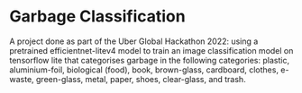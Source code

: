 # Garbage Classification

A project done as part of the Uber Global Hackathon 2022: 
using a pretrained efficientnet-litev4 model to train an image classification model on tensorflow lite that categorises garbage in the following categories: plastic, aluminium-foil, biological (food), book, brown-glass, cardboard, clothes, e-waste, green-glass, metal, paper, shoes, clear-glass, and trash.
